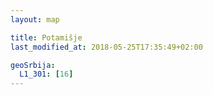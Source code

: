 ```yaml
---
layout: map

title: Potamišje
last_modified_at: 2018-05-25T17:35:49+02:00

geoSrbija:
  L1_301: [16]
---
```

